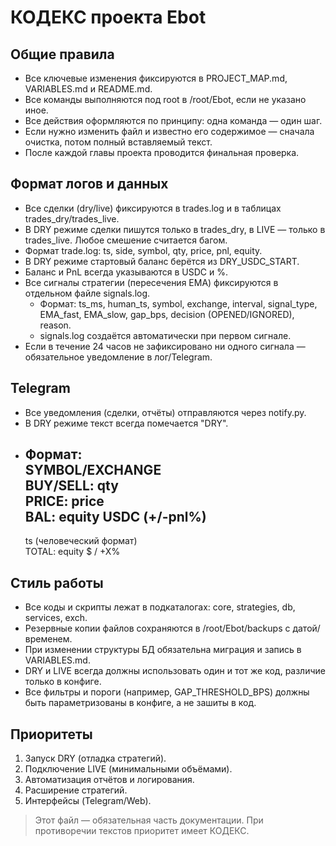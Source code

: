 # КОДЕКС проекта Ebot

## Общие правила
- Все ключевые изменения фиксируются в PROJECT_MAP.md, VARIABLES.md и README.md.
- Все команды выполняются под root в /root/Ebot, если не указано иное.
- Все действия оформляются по принципу: одна команда — один шаг.
- Если нужно изменить файл и известно его содержимое — сначала очистка, потом полный вставляемый текст.
- После каждой главы проекта проводится финальная проверка.

## Формат логов и данных
- Все сделки (dry/live) фиксируются в trades.log и в таблицах trades_dry/trades_live.
- В DRY режиме сделки пишутся только в trades_dry, в LIVE — только в trades_live. Любое смешение считается багом.
- Формат trade.log: ts, side, symbol, qty, price, pnl, equity.
- В DRY режиме стартовый баланс берётся из DRY_USDC_START.
- Баланс и PnL всегда указываются в USDC и %.
- Все сигналы стратегии (пересечения EMA) фиксируются в отдельном файле signals.log.
  - Формат: ts_ms, human_ts, symbol, exchange, interval, signal_type, EMA_fast, EMA_slow, gap_bps, decision (OPENED/IGNORED), reason.
  - signals.log создаётся автоматически при первом сигнале.
- Если в течение 24 часов не зафиксировано ни одного сигнала — обязательное уведомление в лог/Telegram.

## Telegram
- Все уведомления (сделки, отчёты) отправляются через notify.py.
- В DRY режиме текст всегда помечается "DRY".
- Формат:  
  SYMBOL/EXCHANGE  
  BUY/SELL: qty  
  PRICE: price  
  BAL: equity USDC (+/-pnl%)  
  -----------------  
  ts (человеческий формат)  
  TOTAL: equity $ / +X%

## Стиль работы
- Все коды и скрипты лежат в подкаталогах: core, strategies, db, services, exch.
- Резервные копии файлов сохраняются в /root/Ebot/backups с датой/временем.
- При изменении структуры БД обязательна миграция и запись в VARIABLES.md.
- DRY и LIVE всегда должны использовать один и тот же код, различие только в конфиге.
- Все фильтры и пороги (например, GAP_THRESHOLD_BPS) должны быть параметризованы в конфиге, а не зашиты в код.

## Приоритеты
1. Запуск DRY (отладка стратегий).
2. Подключение LIVE (минимальными объёмами).
3. Автоматизация отчётов и логирования.
4. Расширение стратегий.
5. Интерфейсы (Telegram/Web).

> Этот файл — обязательная часть документации. При противоречии текстов приоритет имеет КОДЕКС.
